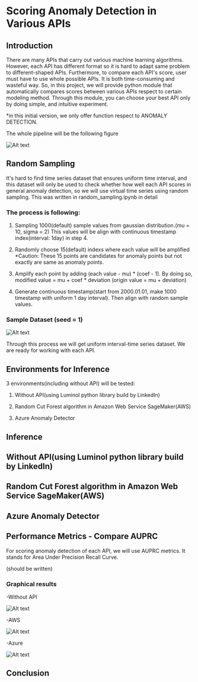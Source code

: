 # Scoring Anomaly Detection in Various APIs


Introduction
-------------
There are many APIs that carry out various machine learning algorithms. However, each API has different format so it is hard to adapt same problem to different-shaped APIs. Furthermore, to compare each API's score, user must have to use whole possible APIs. It is both time-consuming and wasteful way. So, in this project, we will provide python module that automatically compares scores between various APIs respect to certain modeling method. Through this module, you can choose your best API only by doing simple, and intuitive experiment.

*in this initial version, we only offer function respect to ANOMALY DETECTION.

The whole pipeline will be the following figure

![Alt text](https://github.com/luvforsamoyed/anomaly_detection/blob/master/pipeline.png?raw=true)



Random Sampling
-------------

It's hard to find time series dataset that ensures uniform time interval, and this dataset will only be used to check whether how well each API scores in general anomaly detection, so we will use virtual time series using random sampling. 
This was written in random_sampling.ipynb in detail

### The process is following:

1. Sampling 1000(default) sample values from gaussian distribution.(mu = 10, sigma = 2) This values will be align with continuous timestamp index(interval: 1day) in step 4.

2. Randomly choose 15(default) indexs where each value will be amplified
*Caution: These 15 points are candidates for anomaly points but not exactly are same as anomaly points.

3. Amplify each point by adding (each value - mu) * (coef - 1). By doing so, modified value = mu + coef * deviation
(origin value = mu + deviation)

4. Generate continuous timestamp(start from 2000.01.01, make 1000 timestamp with uniform 1 day interval). Then align with random sample values.

### Sample Dataset (seed = 1)

![Alt text](https://github.com/luvforsamoyed/anomaly_detection/blob/master/dataset.png?raw=true)

Through this process we will get uniform interval-time series dataset. We are ready for working with each API.

Environments for Inference
-------------

3 environments(including without API) will be tested:

1. Without API(using Luminol python library build by LinkedIn)

2. Random Cut Forest algorithm in Amazon Web Service SageMaker(AWS)

3. Azure Anomaly Detector


Inference
----------
## Without API(using Luminol python library build by LinkedIn)

## Random Cut Forest algorithm in Amazon Web Service SageMaker(AWS)

## Azure Anomaly Detector


Performance Metrics - Compare AUPRC
-------------
For scoring anomaly detection of each API, we will use AUPRC metrics. It stands for Area Under Precision Recall Curve.

(should be written)


### Graphical results

-Without API

![Alt text](https://github.com/luvforsamoyed/anomaly_detection/blob/master/rs_without_api.png?raw=true)



-AWS

![Alt text](https://github.com/luvforsamoyed/anomaly_detection/blob/master/rs_aws.png?raw=true)



-Azure

![Alt text](https://github.com/luvforsamoyed/anomaly_detection/blob/master/rs_azure.png?raw=true)


Conclusion
------------











